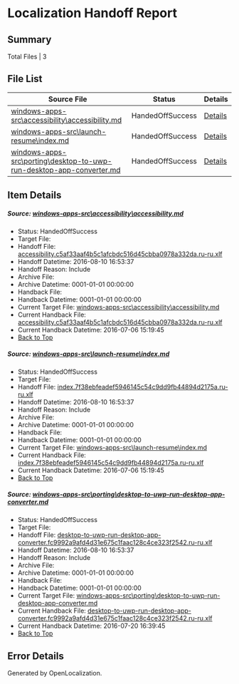 # <a name='report-top'></a> Localization Handoff Report

## Summary
 Total Files | 3

## File List
 Source File | Status | Details 
 ----------- | ------ | ------- 
 [windows-apps-src\accessibility\accessibility.md](https://github.com/Microsoft/windows-apps/blob/2d98d2f9c27e96c416b90ba6a58e10c913fb006d/windows-apps-src/accessibility/accessibility.md) | HandedOffSuccess | [Details](#04e5658e3babf40da088e567687e5bf40aab938f12)
 [windows-apps-src\launch-resume\index.md](https://github.com/Microsoft/windows-apps/blob/7537b87c751b0e1542f59777a61f22c75a62913a/windows-apps-src/launch-resume/index.md) | HandedOffSuccess | [Details](#9c0bc9e37e1fda15a854a2638dd98c6a35773efd4394)
 [windows-apps-src\porting\desktop-to-uwp-run-desktop-app-converter.md](https://github.com/Microsoft/windows-apps/blob/efdc6f097b737ad94a6cb45d10aab5d4ff96240e/windows-apps-src/porting/desktop-to-uwp-run-desktop-app-converter.md) | HandedOffSuccess | [Details](#e275b6ac7178e0705af59c8628f11de65a4d4c7f4846)

## Item Details
##### <a name='04e5658e3babf40da088e567687e5bf40aab938f12'></a> Source: [windows-apps-src\accessibility\accessibility.md](https://github.com/Microsoft/windows-apps/blob/2d98d2f9c27e96c416b90ba6a58e10c913fb006d/windows-apps-src/accessibility/accessibility.md)
* Status: HandedOffSuccess
* Target File: 
* Handoff File: [accessibility.c5af33aaf4b5c1afcbdc516d45cbba0978a332da.ru-ru.xlf](https://github.com/Microsoft/WDG.handoff/blob/5f7c9e9cec67a2be56d446728a6849d405b4942c/ol-handoff/Microsoft/windows-apps.ru-ru/master/accessibility.c5af33aaf4b5c1afcbdc516d45cbba0978a332da.ru-ru.xlf)
* Handoff Datetime: 2016-08-10 16:53:37
* Handoff Reason: Include
* Archive File: 
* Archive Datetime: 0001-01-01 00:00:00
* Handback File: 
* Handback Datetime: 0001-01-01 00:00:00
* Current Target File: [windows-apps-src\accessibility\accessibility.md](https://github.com/Microsoft/windows-apps.ru-ru/blob/93f7daed53c2f646ab9c83858aa28237022d818d/windows-apps-src/accessibility/accessibility.md)
* Current Handback File: [accessibility.c5af33aaf4b5c1afcbdc516d45cbba0978a332da.ru-ru.xlf](https://github.com/Microsoft/WDG.handback/blob/d3d0e23c0b6ca1c844ba3c34aead5291de8d3362/ol-handback/Microsoft/windows-apps.ru-ru/master/accessibility.c5af33aaf4b5c1afcbdc516d45cbba0978a332da.ru-ru.xlf)
* Current Handback Datetime: 2016-07-06 15:19:45
* [Back to Top](#report-top)

##### <a name='9c0bc9e37e1fda15a854a2638dd98c6a35773efd4394'></a> Source: [windows-apps-src\launch-resume\index.md](https://github.com/Microsoft/windows-apps/blob/7537b87c751b0e1542f59777a61f22c75a62913a/windows-apps-src/launch-resume/index.md)
* Status: HandedOffSuccess
* Target File: 
* Handoff File: [index.7f38ebfeadef5946145c54c9dd9fb44894d2175a.ru-ru.xlf](https://github.com/Microsoft/WDG.handoff/blob/5f7c9e9cec67a2be56d446728a6849d405b4942c/ol-handoff/Microsoft/windows-apps.ru-ru/master/index.7f38ebfeadef5946145c54c9dd9fb44894d2175a.ru-ru.xlf)
* Handoff Datetime: 2016-08-10 16:53:37
* Handoff Reason: Include
* Archive File: 
* Archive Datetime: 0001-01-01 00:00:00
* Handback File: 
* Handback Datetime: 0001-01-01 00:00:00
* Current Target File: [windows-apps-src\launch-resume\index.md](https://github.com/Microsoft/windows-apps.ru-ru/blob/93f7daed53c2f646ab9c83858aa28237022d818d/windows-apps-src/launch-resume/index.md)
* Current Handback File: [index.7f38ebfeadef5946145c54c9dd9fb44894d2175a.ru-ru.xlf](https://github.com/Microsoft/WDG.handback/blob/d3d0e23c0b6ca1c844ba3c34aead5291de8d3362/ol-handback/Microsoft/windows-apps.ru-ru/master/index.7f38ebfeadef5946145c54c9dd9fb44894d2175a.ru-ru.xlf)
* Current Handback Datetime: 2016-07-06 15:19:45
* [Back to Top](#report-top)

##### <a name='e275b6ac7178e0705af59c8628f11de65a4d4c7f4846'></a> Source: [windows-apps-src\porting\desktop-to-uwp-run-desktop-app-converter.md](https://github.com/Microsoft/windows-apps/blob/efdc6f097b737ad94a6cb45d10aab5d4ff96240e/windows-apps-src/porting/desktop-to-uwp-run-desktop-app-converter.md)
* Status: HandedOffSuccess
* Target File: 
* Handoff File: [desktop-to-uwp-run-desktop-app-converter.fc9992a9afd4d31e675c1faac128c4ce323f2542.ru-ru.xlf](https://github.com/Microsoft/WDG.handoff/blob/5f7c9e9cec67a2be56d446728a6849d405b4942c/ol-handoff/Microsoft/windows-apps.ru-ru/master/desktop-to-uwp-run-desktop-app-converter.fc9992a9afd4d31e675c1faac128c4ce323f2542.ru-ru.xlf)
* Handoff Datetime: 2016-08-10 16:53:37
* Handoff Reason: Include
* Archive File: 
* Archive Datetime: 0001-01-01 00:00:00
* Handback File: 
* Handback Datetime: 0001-01-01 00:00:00
* Current Target File: [windows-apps-src\porting\desktop-to-uwp-run-desktop-app-converter.md](https://github.com/Microsoft/windows-apps.ru-ru/blob/34a9aa0ec25917104b15042b1c4a956abe9c8ca4/windows-apps-src/porting/desktop-to-uwp-run-desktop-app-converter.md)
* Current Handback File: [desktop-to-uwp-run-desktop-app-converter.fc9992a9afd4d31e675c1faac128c4ce323f2542.ru-ru.xlf](https://github.com/Microsoft/WDG.handback/blob/34f8c55e7da1172ae438666ddec75c2a14fc2151/ol-handback/Microsoft/windows-apps.ru-ru/master/desktop-to-uwp-run-desktop-app-converter.fc9992a9afd4d31e675c1faac128c4ce323f2542.ru-ru.xlf)
* Current Handback Datetime: 2016-07-20 16:39:45
* [Back to Top](#report-top)


## Error Details

Generated by OpenLocalization.
